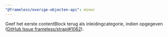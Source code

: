 ```yaml
---
"@frameless/overige-objecten-api": minor
---
```


Geef het eerste contentBlock terug als inleidingcategorie, indien opgegeven ([GitHub Issue frameless/strapi#1062](https://github.com/frameless/strapi/issues/1062)).
